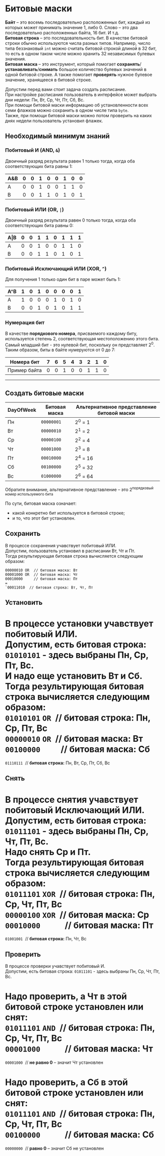 # Битовые маски

**Байт** – это восемь последовательно расположенных бит, каждый из которых может принимать значение 1, либо 0. Слово – это два последовательно расположенных байта, 16 бит. И т.д.  
**Битовая строка** – это последовательность бит. В качестве битовой строки обычно используются числа разных типов. Например, число типа беззнаковый `int` можно считать битовой строкой длиной в 32 бит, то есть в одном таком числе можно хранить 32 независимых булевых значения.  
**Битовая маска** – это инструмент, который помогает **сохранять**/**устанавливать**/**снимать** большое количество булевых значений в одной битовой строке. А также помогает **проверять** нужное булевое значение, хранящееся в битовой строке.

Допустим перед вами стоит задача создать расписание.  
При настройке расписания пользователь в интерфейсе может выбрать дни недели: Пн, Вт, Ср, Чт, Пт, Сб, Вс.  
При помощи битовой маски информацию об установленности всех семи флажков можно сохранить в одном числе типа `byte`.  
Также, при помощи битовой маски можно потом проверить на каких днях недели пользователь установил флажек.

## Необходимый минимум знаний

### Побитовый И (AND, `&`)

Двоичный разряд результата равен 1 только тогда, когда оба соответствующих бита равны 1:

| A&B | 0   | 0   | 1   | 0   | 0   | 1   | 0   | 0   |
|-----|-----|-----|-----|-----|-----|-----|-----|-----|
| A   | 0   | 0   | 1   | 0   | 0   | 1   | 1   | 0   |
| B   | 0   | 0   | 1   | 1   | 0   | 1   | 0   | 1   |

### Побитовый ИЛИ (OR, `|`)

Двоичный разряд результата равен 0 только тогда, когда оба соответствующих бита равны 0:

| A&#124;B | 0   | 0   | 1   | 1   | 0   | 1   | 1   | 1   |
|----------|-----|-----|-----|-----|-----|-----|-----|-----|
| A        | 0   | 0   | 1   | 0   | 0   | 1   | 1   | 0   |
| B        | 0   | 0   | 1   | 1   | 0   | 1   | 0   | 1   |

### Побитовый Исключающий ИЛИ (XOR, `^`)

Для получения 1 только один бит в паре может быть 1:

| A^B | 1   | 0   | 1   | 0   | 0   | 0   | 0   | 1   |
|-----|-----|-----|-----|-----|-----|-----|-----|-----|
| A   | 1   | 0   | 0   | 0   | 1   | 0   | 1   | 0   |
| B   | 0   | 0   | 1   | 0   | 1   | 0   | 1   | 1   |

### Нумерация бит

В качестве **порядкового номера**, присваемого каждому биту, используется степень 2, соответствующая местоположению этого бита.  
Самый младший бит - это нулевой бит, поскольку он представляет 2<sup>0</sup>.  
Таким образом, биты в байте нумеруются от 0 до 7:

| Номера бит   | 7   | 6   | 5   | 4   | 3   | 2   | 1   | 0   |
|--------------|-----|-----|-----|-----|-----|-----|-----|-----|
| Пример байта | 0   | 0   | 1   | 0   | 0   | 1   | 1   | 0   |

---

## Создать битовые маски

| DayOfWeek | Битовая маска | Альтернативное представление битовой маски |
|-----------|---------------|--------------------------------------------|
| Пн        | `00000001`    | 2<sup>0</sup> = 1                          |
| Вт        | `00000010`    | 2<sup>1</sup> = 2                          |
| Ср        | `00000100`    | 2<sup>2</sup> = 4                          |
| Чт        | `00001000`    | 2<sup>3</sup> = 8                          |
| Пт        | `00010000`    | 2<sup>4</sup> = 16                         |
| Сб        | `00100000`    | 2<sup>5</sup> = 32                         |
| Вс        | `01000000`    | 2<sup>6</sup> = 64                         |

Обратите внимание, альтернативное представление – это 2<sup>порядковый номер используемого бита</sup>

По сути, битовая маска означает:

- какой конкретно бит используется в битовой строке;
- и то, что этот бит установлен.

## Сохранить

В процессе сохранения учавствует побитовый ИЛИ.  
Допустим, пользователь установил в расписании Вт, Чт и Пт.  
Тогда результирующая битовая строка вычисляется следующим образом:

```
00000010 OR  // битовая маска: Вт  
00001000 OR  // битовая маска: Чт  
00010000     // битовая маска: Пт    
=  
`00011010  // битовая строка: Вт, Чт, Пт
```

## Установить

В процессе установки учавствует побитовый ИЛИ.  
Допустим, есть битовая строка: `01010101` - здесь выбраны Пн, Ср, Пт, Вс.  
И надо еще установить Вт и Сб.  
Тогда результирующая битовая строка вычисляется следующим образом:  
`01010101` `OR`&nbsp;&nbsp;// битовая строка: Пн, Ср, Пт, Вс  
`00000010` `OR`&nbsp;&nbsp;// битовая маска: Вт  
`00100000`&nbsp;&nbsp;&nbsp;&nbsp;&nbsp;&nbsp;&nbsp;&nbsp;&nbsp;&nbsp;// битовая маска: Сб  
=  
`01110111`&nbsp;&nbsp;// **битовая строка:** Пн, Вт, Ср, Пт, Сб, Вс

## Снять

В процессе снятия учавствует побитовый Исключающий ИЛИ.  
Допустим, есть битовая строка: `01011101` - здесь выбраны Пн, Ср, Чт, Пт, Вс.  
Надо снять Ср и Пт.  
Тогда результирующая битовая строка вычисляется следующим образом:  
`01011101` `XOR`&nbsp;&nbsp;// битовая строка: Пн, Ср, Чт, Пт, Вс  
`00000100` `XOR`&nbsp;&nbsp;// битовая маска: Ср  
`00010000`&nbsp;&nbsp;&nbsp;&nbsp;&nbsp;&nbsp;&nbsp;&nbsp;&nbsp;&nbsp;&nbsp;&nbsp;// битовая маска: Пт  
=  
`01001001`&nbsp;&nbsp;// **битовая строка:** Пн, Чт, Вс

## Проверить

В процессе проверки учавствует побитовый И.  
Допустим, есть битовая строка: `01011101` - здесь выбраны Пн, Ср, Чт, Пт, Вс.

Надо проверить, а Чт в этой битовой строке установлен или снят:  
`01011101` `AND`&nbsp;&nbsp;// битовая строка: Пн, Ср, Чт, Пт, Вс  
`00001000`&nbsp;&nbsp;&nbsp;&nbsp;&nbsp;&nbsp;&nbsp;&nbsp;&nbsp;&nbsp;&nbsp;&nbsp;// битовая маска: Чт  
=  
`00001000`&nbsp;&nbsp;// **не равно 0** – значит Чт установлен

Надо проверить, а Сб в этой битовой строке установлен или снят:  
`01011101` `AND`&nbsp;&nbsp;// битовая строка: Пн, Ср, Чт, Пт, Вс  
`00100000`&nbsp;&nbsp;&nbsp;&nbsp;&nbsp;&nbsp;&nbsp;&nbsp;&nbsp;&nbsp;&nbsp;&nbsp;// битовая маска: Сб  
=  
`00000000`&nbsp;&nbsp;// **равно 0** – значит Сб не установлен
